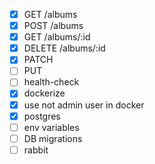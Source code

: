- [x] GET /albums
- [x] POST /albums
- [x] GET /albums/:id
- [x] DELETE /albums/:id
- [x] PATCH
- [ ] PUT
- [ ] health-check
- [x] dockerize
- [x] use not admin user in docker
- [x] postgres
- [ ] env variables
- [ ] DB migrations
- [ ] rabbit
